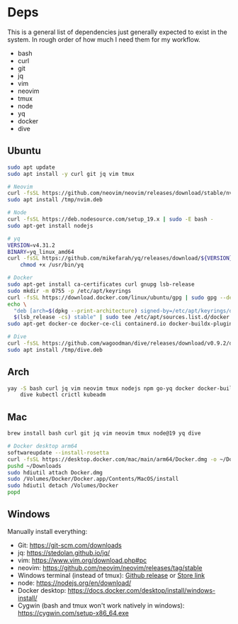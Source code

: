 # Deps

This is a general list of dependencies just generally expected to exist in the
system. In rough order of how much I need them for my workflow.

- bash
- curl
- git
- jq
- vim
- neovim
- tmux
- node
- yq
- docker
- dive

## Ubuntu

```sh
sudo apt update
sudo apt install -y curl git jq vim tmux

# Neovim
curl -fsSL https://github.com/neovim/neovim/releases/download/stable/nvim-linux64.deb -o /tmp/nvim.deb
sudo apt install /tmp/nvim.deb

# Node
curl -fsSL https://deb.nodesource.com/setup_19.x | sudo -E bash - 
sudo apt-get install nodejs

# yq
VERSION=v4.31.2
BINARY=yq_linux_amd64
curl -fsSL https://github.com/mikefarah/yq/releases/download/${VERSION}/${BINARY} -o /usr/bin/yq && \
    chmod +x /usr/bin/yq

# Docker
sudo apt-get install ca-certificates curl gnupg lsb-release
sudo mkdir -m 0755 -p /etc/apt/keyrings
curl -fsSL https://download.docker.com/linux/ubuntu/gpg | sudo gpg --dearmor -o /etc/apt/keyrings/docker.gpg
echo \
  "deb [arch=$(dpkg --print-architecture) signed-by=/etc/apt/keyrings/docker.gpg] https://download.docker.com/linux/ubuntu \
  $(lsb_release -cs) stable" | sudo tee /etc/apt/sources.list.d/docker.list > /dev/null
sudo apt-get docker-ce docker-ce-cli containerd.io docker-buildx-plugin docker-compose-plugin

# Dive
curl -fsSL https://github.com/wagoodman/dive/releases/download/v0.9.2/dive_0.9.2_linux_amd64.deb -o /tmp/dive.deb
sudo apt install /tmp/dive.deb
```

## Arch

```sh
yay -S bash curl jq vim neovim tmux nodejs npm go-yq docker docker-buildx \
    dive kubectl crictl kubeadm
```

## Mac

```sh
brew install bash curl git jq vim neovim tmux node@19 yq dive

# Docker desktop arm64
softwareupdate --install-rosetta
curl -fsSL https://desktop.docker.com/mac/main/arm64/Docker.dmg -o ~/Downloads/Docker.dmg --create-dirs
pushd ~/Downloads
sudo hdiutil attach Docker.dmg
sudo /Volumes/Docker/Docker.app/Contents/MacOS/install
sudo hdiutil detach /Volumes/Docker
popd
```

## Windows

Manually install everything:

- Git: <https://git-scm.com/downloads>
- jq: <https://stedolan.github.io/jq/>
- vim: <https://www.vim.org/download.php#pc>
- neovim: <https://github.com/neovim/neovim/releases/tag/stable>
- Windows terminal (instead of tmux):
  [Github release](https://github.com/microsoft/terminal/releases/latest) or
  [Store link](https://aka.ms/terminal)
- node: <https://nodejs.org/en/download/>
- Docker desktop: <https://docs.docker.com/desktop/install/windows-install/>
- Cygwin (bash and tmux won't work natively in windows): <https://cygwin.com/setup-x86_64.exe>

